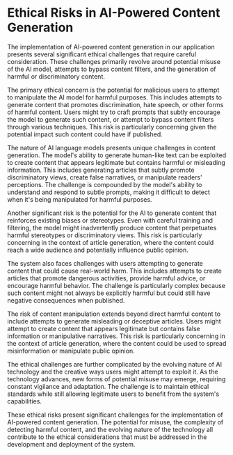 # Ethical Risks in AI-Powered Content Generation

The implementation of AI-powered content generation in our application presents several significant ethical challenges that require careful consideration. These challenges primarily revolve around potential misuse of the AI model, attempts to bypass content filters, and the generation of harmful or discriminatory content.

The primary ethical concern is the potential for malicious users to attempt to manipulate the AI model for harmful purposes. This includes attempts to generate content that promotes discrimination, hate speech, or other forms of harmful content. Users might try to craft prompts that subtly encourage the model to generate such content, or attempt to bypass content filters through various techniques. This risk is particularly concerning given the potential impact such content could have if published.

The nature of AI language models presents unique challenges in content generation. The model's ability to generate human-like text can be exploited to create content that appears legitimate but contains harmful or misleading information. This includes generating articles that subtly promote discriminatory views, create false narratives, or manipulate readers' perceptions. The challenge is compounded by the model's ability to understand and respond to subtle prompts, making it difficult to detect when it's being manipulated for harmful purposes.

Another significant risk is the potential for the AI to generate content that reinforces existing biases or stereotypes. Even with careful training and filtering, the model might inadvertently produce content that perpetuates harmful stereotypes or discriminatory views. This risk is particularly concerning in the context of article generation, where the content could reach a wide audience and potentially influence public opinion.

The system also faces challenges with users attempting to generate content that could cause real-world harm. This includes attempts to create articles that promote dangerous activities, provide harmful advice, or encourage harmful behavior. The challenge is particularly complex because such content might not always be explicitly harmful but could still have negative consequences when published.

The risk of content manipulation extends beyond direct harmful content to include attempts to generate misleading or deceptive articles. Users might attempt to create content that appears legitimate but contains false information or manipulative narratives. This risk is particularly concerning in the context of article generation, where the content could be used to spread misinformation or manipulate public opinion.

The ethical challenges are further complicated by the evolving nature of AI technology and the creative ways users might attempt to exploit it. As the technology advances, new forms of potential misuse may emerge, requiring constant vigilance and adaptation. The challenge is to maintain ethical standards while still allowing legitimate users to benefit from the system's capabilities.

These ethical risks present significant challenges for the implementation of AI-powered content generation. The potential for misuse, the complexity of detecting harmful content, and the evolving nature of the technology all contribute to the ethical considerations that must be addressed in the development and deployment of the system.
